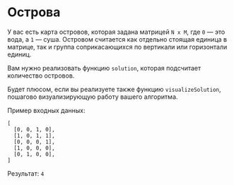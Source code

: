 # Острова

У вас есть карта островов, которая задана матрицей `N x M`, где `0` — это вода, 
а `1` — суша. Островом считается как отдельно стоящая единица в матрице, 
так и группа соприкасающихся по вертикали или горизонтали единиц. 

Вам нужно реализовать функцию `solution`, которая подсчитает количество островов.

Будет плюсом, если вы реализуете также функцию `visualizeSolution`, пошагово 
визуализирующую работу вашего алгоритма.

Пример входных данных:

```
[
  [0, 0, 1, 0],
  [1, 0, 1, 1],
  [0, 0, 0, 1],
  [1, 0, 0, 0],
  [0, 1, 0, 0],
]
```

Результат: `4`
